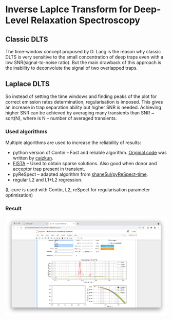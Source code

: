 # Inverse Laplce Transform for Deep-Level Relaxation Spectroscopy

## Classic DLTS
The time-window concept proposed by D. Lang is the reason why classic DLTS is very sensitive to the small concentration of deep traps even with a low SNR(signal-to-noise ratio). But the main drawback of this approach is the inability to deconvolute the signal of two overlapped traps. 

## Laplace DLTS
So instead of setting the time windows and finding peaks of the plot for correct emission rates determination, regularisation is imposed. This gives an increase in trap separation ability but higher SNR is needed. Achieving higher SNR can be achieved by averaging many transients than SNR ~ sqrt(N), where is N – number of averaged transients.

### Used algorithms
Multiple algorithms are used to increase the reliability of results:
* python version of Contin – Fast and reliable algorithm. [Original code](https://github.com/caizkun/pyilt) was written by [caizkun](https://github.com/caizkun). 
* [FISTA](https://github.com/JeanKossaifi/FISTA) – Used to obtain sparse solutions. Also good when donor and acceptor trap present in transient. 
* pyReSpect – adapted algorithm from [shane5ul/pyReSpect-time](https://github.com/shane5ul/pyReSpect-time).
* regular L2 and L1+L2 regression.

(L-cure is used with Contin, L2, reSpect for regularisation parameter optimisation)

### Result

![](screenshot.png)

